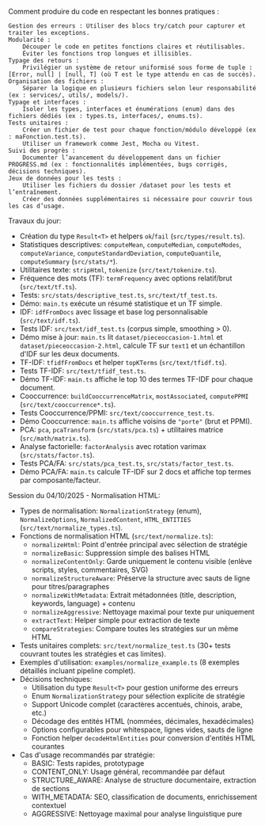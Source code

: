 Comment produire du code en respectant les bonnes pratiques :

    Gestion des erreurs : Utiliser des blocs try/catch pour capturer et traiter les exceptions.
    Modularité :
        Découper le code en petites fonctions claires et réutilisables.
        Éviter les fonctions trop longues et illisibles.
    Typage des retours :
        Privilégier un système de retour uniformisé sous forme de tuple : [Error, null] | [null, T] (où T est le type attendu en cas de succès).
    Organisation des fichiers :
        Séparer la logique en plusieurs fichiers selon leur responsabilité (ex : services/, utils/, models/).
    Typage et interfaces :
        Isoler les types, interfaces et énumérations (enum) dans des fichiers dédiés (ex : types.ts, interfaces/, enums.ts).
    Tests unitaires :
        Créer un fichier de test pour chaque fonction/módulo développé (ex : maFonction.test.ts).
        Utiliser un framework comme Jest, Mocha ou Vitest.
    Suivi des progrès :
        Documenter l’avancement du développement dans un fichier PROGRESS.md (ex : fonctionnalités implémentées, bugs corrigés, décisions techniques).
    Jeux de données pour les tests :
        Utiliser les fichiers du dossier /dataset pour les tests et l’entraînement.
        Créer des données supplémentaires si nécessaire pour couvrir tous les cas d’usage.


Travaux du jour:
- Création du type `Result<T>` et helpers `ok`/`fail` (`src/types/result.ts`).
- Statistiques descriptives: `computeMean`, `computeMedian`, `computeModes`, `computeVariance`, `computeStandardDeviation`, `computeQuantile`, `computeSummary` (`src/stats/*`).
- Utilitaires texte: `stripHtml`, `tokenize` (`src/text/tokenize.ts`).
- Fréquence des mots (TF): `termFrequency` avec options relatif/brut (`src/text/tf.ts`).
- Tests: `src/stats/descriptive_test.ts`, `src/text/tf_test.ts`.
- Démo: `main.ts` exécute un résumé statistique et un TF simple.
 - IDF: `idfFromDocs` avec lissage et base log personnalisable (`src/text/idf.ts`).
 - Tests IDF: `src/text/idf_test.ts` (corpus simple, smoothing > 0).
 - Démo mise à jour: `main.ts` lit `dataset/pieceoccasion-1.html` et `dataset/pieceoccasion-2.html`, calcule TF sur `text1` et un échantillon d'IDF sur les deux documents.
 - TF-IDF: `tfidfFromDocs` et helper `topKTerms` (`src/text/tfidf.ts`).
 - Tests TF-IDF: `src/text/tfidf_test.ts`.
 - Démo TF-IDF: `main.ts` affiche le top 10 des termes TF-IDF pour chaque document.
 - Cooccurrence: `buildCooccurrenceMatrix`, `mostAssociated`, `computePPMI` (`src/text/cooccurrence*.ts`).
 - Tests Cooccurrence/PPMI: `src/text/cooccurrence_test.ts`.
 - Démo Cooccurrence: `main.ts` affiche voisins de `"porte"` (brut et PPMI).
 - PCA: `pca`, `pcaTransform` (`src/stats/pca.ts`) + utilitaires matrice (`src/math/matrix.ts`).
 - Analyse factorielle: `factorAnalysis` avec rotation varimax (`src/stats/factor.ts`).
 - Tests PCA/FA: `src/stats/pca_test.ts`, `src/stats/factor_test.ts`.
 - Démo PCA/FA: `main.ts` calcule TF-IDF sur 2 docs et affiche top termes par composante/facteur.

Session du 04/10/2025 - Normalisation HTML:
 - Types de normalisation: `NormalizationStrategy` (enum), `NormalizeOptions`, `NormalizedContent`, `HTML_ENTITIES` (`src/text/normalize_types.ts`).
 - Fonctions de normalisation HTML (`src/text/normalize.ts`):
   * `normalizeHtml`: Point d'entrée principal avec sélection de stratégie
   * `normalizeBasic`: Suppression simple des balises HTML
   * `normalizeContentOnly`: Garde uniquement le contenu visible (enlève scripts, styles, commentaires, SVG)
   * `normalizeStructureAware`: Préserve la structure avec sauts de ligne pour titres/paragraphes
   * `normalizeWithMetadata`: Extrait métadonnées (title, description, keywords, language) + contenu
   * `normalizeAggressive`: Nettoyage maximal pour texte pur uniquement
   * `extractText`: Helper simple pour extraction de texte
   * `compareStrategies`: Compare toutes les stratégies sur un même HTML
 - Tests unitaires complets: `src/text/normalize_test.ts` (30+ tests couvrant toutes les stratégies et cas limites).
 - Exemples d'utilisation: `examples/normalize_example.ts` (8 exemples détaillés incluant pipeline complet).
 - Décisions techniques:
   * Utilisation du type `Result<T>` pour gestion uniforme des erreurs
   * Enum `NormalizationStrategy` pour sélection explicite de stratégie
   * Support Unicode complet (caractères accentués, chinois, arabe, etc.)
   * Décodage des entités HTML (nommées, décimales, hexadécimales)
   * Options configurables pour whitespace, lignes vides, sauts de ligne
   * Fonction helper `decodeHtmlEntities` pour conversion d'entités HTML courantes
 - Cas d'usage recommandés par stratégie:
   * BASIC: Tests rapides, prototypage
   * CONTENT_ONLY: Usage général, recommandée par défaut
   * STRUCTURE_AWARE: Analyse de structure documentaire, extraction de sections
   * WITH_METADATA: SEO, classification de documents, enrichissement contextuel
   * AGGRESSIVE: Nettoyage maximal pour analyse linguistique pure